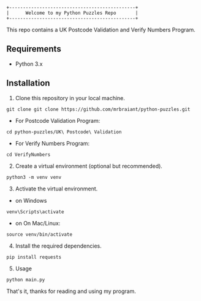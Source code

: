 ```
+----------------------------------------------+
|      Welcome to my Python Puzzles Repo       |
+----------------------------------------------+
```

This repo contains a UK Postcode Validation and Verify Numbers Program.

## Requirements

- Python 3.x

## Installation

1. Clone this repository in your local machine.

```
git clone git clone https://github.com/mrbraiant/python-puzzles.git
```

- For Postcode Validation Program:

```
cd python-puzzles/UK\ Postcode\ Validation
```

- For Verify Numbers Program:

```
cd VerifyNumbers
```

2. Create a virtual environment (optional but recommended).

```
python3 -m venv venv
```

3. Activate the virtual environment.

- on Windows

```
venv\Scripts\activate
```

- on On Mac/Linux:

```
source venv/bin/activate
```

4. Install the required dependencies.

```
pip install requests
```

5. Usage

```
python main.py
```

That's it, thanks for reading and using my program.
